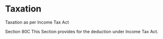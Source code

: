 # Taxation

Taxation as per Income Tax Act

Section 80C
This Section provides for the deduction under Income Tax Act.
